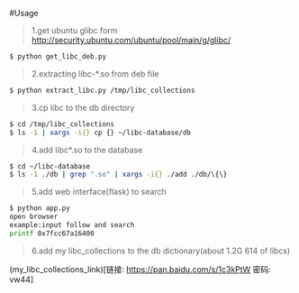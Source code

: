 #Usage

>1.get ubuntu glibc form http://security.ubuntu.com/ubuntu/pool/main/g/glibc/

```bash
$ python get_libc_deb.py
```

>2.extracting libc-*.so from deb file

```bash
$ python extract_libc.py /tmp/libc_collections 
```

>3.cp libc to the db directory

```bash
$ cd /tmp/libc_collections
$ ls -1 | xargs -i{} cp {} ~/libc-database/db
```

>4.add libc*.so to the database

```bash
$ cd ~/libc-database
$ ls -1 ./db | grep ".so" | xargs -i{} ./add ./db/\{\}
```

>5.add web interface(flask) to search 

```bash
$ python app.py
open browser
example:input follow and search
printf 0x7fcc67a16400
```

>6.add my libc_collections to the db dictionary(about 1.2G 614 of libcs)

(my_libc_collections_link)[链接: https://pan.baidu.com/s/1c3kPtW 密码: vw44]
